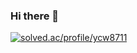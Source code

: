 ### Hi there 👋

<!--
**Chan9u/Chan9u** is a ✨ _special_ ✨ repository because its `README.md` (this file) appears on your GitHub profile.

Here are some ideas to get you started:

- 🔭 I’m currently working on ...
- 🌱 I’m currently learning ...
- 👯 I’m looking to collaborate on ...
- 🤔 I’m looking for help with ...
- 💬 Ask me about ...
- 📫 How to reach me: ...
- 😄 Pronouns: ...
- ⚡ Fun fact: ...
-->
[![solved.ac/profile/ycw8711](http://mazassumnida.wtf/api/v2/generate_badge?boj=ycw8711)](https://solved.ac/ycw8711)

